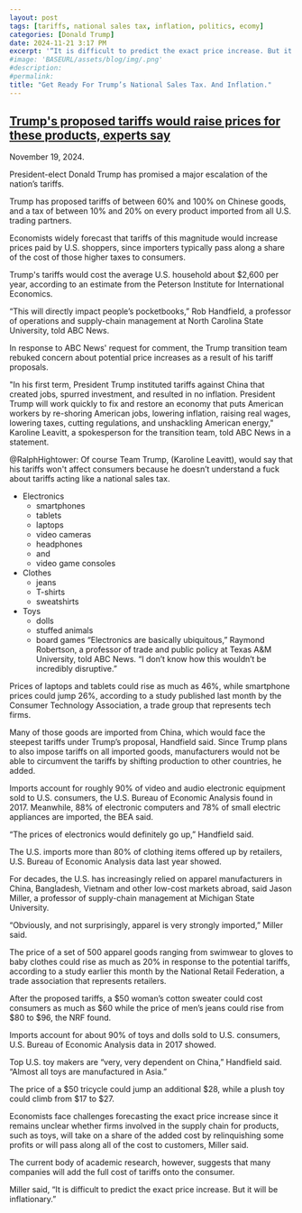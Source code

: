 ```yaml
---
layout: post
tags: [tariffs, national sales tax, inflation, politics, ecomy]
categories: [Donald Trump]
date: 2024-11-21 3:17 PM
excerpt: '“It is difficult to predict the exact price increase. But it will be inflationary.” – Jason Miller, a professor of supply-chain management at Michigan State University'
#image: 'BASEURL/assets/blog/img/.png'
#description:
#permalink:
title: "Get Ready For Trump’s National Sales Tax. And Inflation."
---
```



## [Trump's proposed tariffs would raise prices for these products, experts say](https://abcnews.go.com/Business/trumps-proposed-tariffs-raise-prices-products-experts/story?id=115893557)

November 19, 2024.

President-elect Donald Trump has promised a major escalation of the nation’s tariffs.

Trump has proposed tariffs of between 60% and 100% on Chinese goods, and a tax of between 10% and 20% on every product imported from all U.S. trading partners.

Economists widely forecast that tariffs of this magnitude would increase prices paid by U.S. shoppers, since importers typically pass along a share of the cost of those higher taxes to consumers.

Trump's tariffs would cost the average U.S. household about $2,600 per year, according to an estimate from the Peterson Institute for International Economics.

“This will directly impact people’s pocketbooks,” Rob Handfield, a professor of operations and supply-chain management at North Carolina State University, told ABC News.

In response to ABC News' request for comment, the Trump transition team rebuked concern about potential price increases as a result of his tariff proposals. 

"In his first term, President Trump instituted tariffs against China that created jobs, spurred investment, and resulted in no inflation. President Trump will work quickly to fix and restore an economy that puts American workers by re-shoring American jobs, lowering inflation, raising real wages, lowering taxes, cutting regulations, and unshackling American energy," Karoline Leavitt, a spokesperson for the transition team, told ABC News in a statement. 

@RalphHightower: Of course Team Trump, (Karoline Leavitt), would say that his tariffs won't affect consumers because he doesn’t understand a fuck about tariffs acting like a national sales tax.

- Electronics
    - smartphones
    - tablets
    - laptops
    - video cameras
    - headphones
    -  and
    - video game consoles
- Clothes
    - jeans
    - T-shirts
    - sweatshirts
- Toys
    - dolls
    - stuffed animals
    - board games
“Electronics are basically ubiquitous,” Raymond Robertson, a professor of trade and public policy at Texas A&M University, told ABC News. “I don’t know how this wouldn’t be incredibly disruptive.”

Prices of laptops and tablets could rise as much as 46%, while smartphone prices could jump 26%, according to a study published last month by the Consumer Technology Association, a trade group that represents tech firms.

Many of those goods are imported from China, which would face the steepest tariffs under Trump’s proposal, Handfield said. Since Trump plans to also impose tariffs on all imported goods, manufacturers would not be able to circumvent the tariffs by shifting production to other countries, he added.

Imports account for roughly 90% of video and audio electronic equipment sold to U.S. consumers, the U.S. Bureau of Economic Analysis found in 2017. Meanwhile, 88% of electronic computers and 78% of small electric appliances are imported, the BEA said.

“The prices of electronics would definitely go up,” Handfield said.

The U.S. imports more than 80% of clothing items offered up by retailers, U.S. Bureau of Economic Analysis data last year showed.

For decades, the U.S. has increasingly relied on apparel manufacturers in China, Bangladesh, Vietnam and other low-cost markets abroad, said Jason Miller, a professor of supply-chain management at Michigan State University.

“Obviously, and not surprisingly, apparel is very strongly imported,” Miller said.

The price of a set of 500 apparel goods ranging from swimwear to gloves to baby clothes could rise as much as 20% in response to the potential tariffs, according to a study earlier this month by the National Retail Federation, a trade association that represents retailers.

After the proposed tariffs, a $50 woman’s cotton sweater could cost consumers as much as $60 while the price of men’s jeans could rise from $80 to $96, the NRF found.

Imports account for about 90% of toys and dolls sold to U.S. consumers, U.S. Bureau of Economic Analysis data in 2017 showed.

Top U.S. toy makers are “very, very dependent on China,” Handfield said. “Almost all toys are manufactured in Asia.”

The price of a $50 tricycle could jump an additional $28, while a plush toy could climb from $17 to $27.

Economists face challenges forecasting the exact price increase since it remains unclear whether firms involved in the supply chain for products, such as toys, will take on a share of the added cost by relinquishing some profits or will pass along all of the cost to customers, Miller said.

The current body of academic research, however, suggests that many companies will add the full cost of tariffs onto the consumer.

Miller said, “It is difficult to predict the exact price increase. But it will be inflationary.”